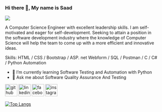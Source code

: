 ### Hi there 👋, My name is Saad
![](https://media-exp1.licdn.com/dms/image/C5616AQFUKBytR6P_Rg/profile-displaybackgroundimage-shrink_200_800/0/1659717081445?e=1665014400&v=beta&t=IhfR4eQcrpkex043RsBQ18_ZoScb1s8mLrtKURCMZyM)

A Computer Science Engineer with excellent leadership skills. I am self-motivated and eager for self-development. Seeking to attain a position in the software development industry where the knowledge of Computer Science will help the team to come up with a more efficient and innovative ideas.

Skills: HTML / CSS / Bootstrap / ASP. net Webform / SQL / Postman / C / C# / Python Automation

- 🌱 I’m currently learning Software Testing and Automation with Python 
- 💬 Ask me about Software Quality Assurance And Testing 


[<img src='https://cdn.jsdelivr.net/npm/simple-icons@3.0.1/icons/github.svg' alt='github' height='40'>](https://github.com/saadchowdhury)  [<img src='https://cdn.jsdelivr.net/npm/simple-icons@3.0.1/icons/linkedin.svg' alt='linkedin' height='40'>](https://www.linkedin.com/in/golam-mohabbat-jan-chowdhury/)  [<img src='https://cdn.jsdelivr.net/npm/simple-icons@3.0.1/icons/facebook.svg' alt='facebook' height='40'>](https://www.facebook.com/saadchowdhury007)  [<img src='https://cdn.jsdelivr.net/npm/simple-icons@3.0.1/icons/instagram.svg' alt='instagram' height='40'>](https://www.instagram.com/saad___chowdhury/)  

[![Top Langs](https://github-readme-stats.vercel.app/api/top-langs/?username=saadchowdhury)](https://github.com/anuraghazra/github-readme-stats)


